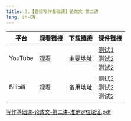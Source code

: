 ```yaml
---
title: 3.【管综写作基础课】论效文 第二讲
lang: zh-CN
---
```


| 平台       | 观看链接   | 下载链接     | 课件链接         |
|----------|--------|----------|--------------|
| YouTube  | [观看]() | [主要地址]() | [测试1]()<br/>[测试2]()<br/>[测试2]()  |
| Bilibili | [观看]() | [备用地址]() | [测试2]()<br/>[测试2]()<br/>[测试2]()      |

[写作基础课-论效文-第二讲-准确定位论证.pdf](..%2F..%2Fpublic%2Fwrite%2F1.%E5%86%99%E4%BD%9C-%E5%9F%BA%E7%A1%80%E7%9F%A5%E8%AF%86%2F3.%E3%80%90%E7%AE%A1%E7%BB%BC%E5%86%99%E4%BD%9C%E5%9F%BA%E7%A1%80%E8%AF%BE%E3%80%91%E8%AE%BA%E6%95%88%E6%96%87%20%E7%AC%AC%E4%BA%8C%E8%AE%B2%2F%E5%86%99%E4%BD%9C%E5%9F%BA%E7%A1%80%E8%AF%BE-%E8%AE%BA%E6%95%88%E6%96%87-%E7%AC%AC%E4%BA%8C%E8%AE%B2-%E5%87%86%E7%A1%AE%E5%AE%9A%E4%BD%8D%E8%AE%BA%E8%AF%81.pdf)





